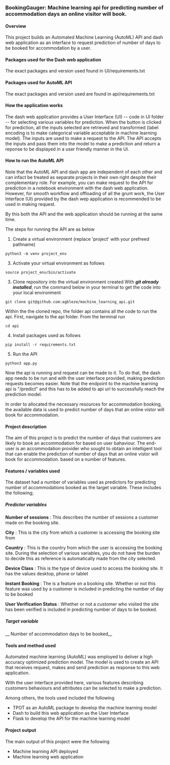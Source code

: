 ### BookingGauger: Machine learning api for predicting number of accommodation days an online visitor will book.

#### Overview

This project builds an Automated Machine Learning (AutoML) API and dash web application as an interface 
to request prediction of number of days to be booked for accommodation by a user. 


#### Packages used for the Dash web application
The exact packages and version used found in UI/requirements.txt


#### Packages used for AutoML API
The exact packages and version used are found in api/requirements.txt


#### How the application works 

The dash web application provides a User Interface (UI) -- code in UI folder -- for selecting various variables for prediction.
When the button is clicked for prediction, all the inputs selected are retrieved and transformed (label encoding is to make categorical
variable acceptable in machine learning model). The inputs are used to make a request to the API. The API accepts the inputs and
pass them into the model to make a prediction and return a reponse to be displayed in a user friendly manner in the UI.

#### How to run the AutoML API

Note that the AutoML API and dash app are independent of each other and can infact be treated as separate projects in their own right
despite their complementary role. For example, you can make request to the API for prediction in a notebook environment with 
the dash web application. However, for smooth workflow and offloading of all the grunt work, the User Interface (UI) provided by
the dash wep application is recommended to be used in making request.

By this both the API and the web application should be running at the same time.

The steps for running the API are as below

1. Create a virtual environment (replace 'project' with your prefreed pathname)

```
python3 -m venv project_env
```
 

3. Activate your virtual environment as follows

```
source project_env/bin/activate
```

3. Clone repository into the virtual environment created
With **_git already installed_**, run the command below in your terminal to get the code into your local environment

```
git clone git@github.com:agbleze/machine_learning_api.git
```

Within the the cloned repo, the folder api contains all the code to run the api. First, navigate to the api folder.
From the terminal run

```
cd api
```

4. Install packages used as follows

```
pip install -r requirements.txt
```

5. Run the API

```
python3 app.py
```

Now the api is running and request can be made to it. To do that, the dash app needs to be run and with the user interface provided, making prediction requests becomes easier. Note that the endpoint to the machine learning api is "/predict" and this has to be 
added to api url to successfully reach the prediction model.



In order to allocated the necessary resources for accommodation booking, the available data is used to predict
number of days that an online vistor will book for accommodation.

 #### Project description

The aim of this project is to predict the number of days that
customers are likely to book an accommodation for based on user bahaviour.
The end-user is an accommodation provider who sought to obtain
an intelligent tool that can enable the prediction of number of days that an online vistor will book for accommodation.
based on a number of features.

#### Features / variables used

The dataset had a number of variables used as predictors for
predicting number of accommodations booked as the target variable.
These includes the following;

##### Predictor variables
__Number of sessions__ : This describes the number of sessions a customer made
on the booking site.

__City__ : This is the city from which a customer is accessing the booking site from

__Country__ : This is the country from which the user is accessing the booking site.
During the selection of various variables, you do not have the burden to decide this
as reference is automatically made from the city selected.

__Device Class__ : This is the type of device used to access the booking site. It has
the values desktop, phone or tablet

__Instant Booking__ : The is a feature on a booking site. Whether or not this
feature was used by a customer is included in predicting the number of day to
be booked

__User Verification Status__ : Whether or not a customer who visited the site
has been verified is included in predicting number of days to be booked.

##### Target variable
__ Number of accommodation days to be booked__


#### Tools and method used
Automated machine learning (AutoML) was employed to deliver a high
accuracy optimized prediction model. The model is used to create
an API that receives request, makes and send prediction as response
to this web application.

With the user interface provided here, various features describing customers
behaviours and attributes can be selected to make a prediction.

Among others, the tools used included the following

* TPOT as an AutoML package to develop the machine learning model
* Dash to build this web application as the User Interface
* Flask to develop the API for the machine learning model


#### Project output

The main output of this project were the following

* Machine learning API deployed
* Machine learning web application


